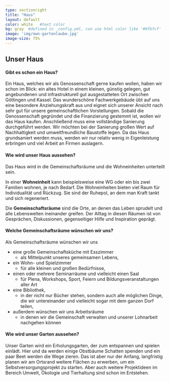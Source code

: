 ```yaml
---
type: sectionright
title: "Haus"
layout: default
color: white   #text color
bg: gray  #defined in _config.yml, can use html color like '#0fbfcf'
image: 'img/own-gartenlaube.jpg'
image-size: 75%
---
```


## Unser Haus

#### Gibt es schon ein Haus?

Ein Haus, welches wir als Genossenschaft gerne kaufen wollen, haben wir schon im Blick: ein altes Hotel in einem kleinen, günstig gelegen, gut angebundenen und infrastrukturell gut ausgestatteten Ort zwischen Göttingen und Kassel. Das wunderschöne Fachwerkgebäude übt auf uns eine besondere Anziehungskraft aus und eignet sich unserer Ansicht nach sehr gut für unsere gemeinschaftlichen Vorstellungen. Sobald die Genossenschaft gegründet und die Finanzierung gestemmt ist, wollen wir das Haus kaufen. Anschließend muss eine vollständige Sanierung durchgeführt werden. Wir möchten bei der Sanierung großen Wert auf Nachhaltigkeit und umweltfreundliche Baustoffe legen. Da das Haus grundsaniert werden muss, werden wir nur relativ wenig in Eigenleistung erbringen und viel Arbeit an Firmen auslagern.


#### Wie wird unser Haus aussehen?

Das Haus wird in die Gemeinschaftsräume und die Wohneinheiten unterteilt sein.

In einer __Wohneinheit__ kann beispielsweise eine WG oder ein bis zwei Familien wohnen, je nach Bedarf. Die Wohneinheiten bieten viel Raum für Individualität und Rückzug. Sie sind der Ruhepol, an dem man Kraft tankt und sich regeneriert.

Die __Gemeinschaftsräume__ sind die Orte, an denen das Leben sprudelt und alle Lebenswelten ineinander greifen. Der Alltag in diesen Räumen ist von Gesprächen, Diskussionen, gegenseitiger Hilfe und Inspiration geprägt.


#### Welche Gemeinschaftsräume wünschen wir uns?

Als Gemeinschaftsräume wünschen wir uns
- eine große Gemeinschaftsküche mit Esszimmer
  - als Mittelpunkt unseres gemeinsamen Lebens,
- ein Wohn- und Spielzimmer
  - für alle kleinen und großen Bedürfnisse,
- einen oder mehrere Seminarräume und vielleicht einen Saal
  - für Plena, Workshops, Sport, Feiern und Bildungsveranstaltungen aller Art
- eine Bibliothek,
  - in der nicht nur Bücher stehen, sondern auch alle möglichen Dinge, die wir untereinander und vielleicht sogar mit dem ganzen Dorf teilen,
- außerdem wünschen wir uns Arbeitsräume
  - in denen wir die Gemeinschaft verwalten und unserer Lohnarbeit nachgehen können

#### Wie wird unser Garten aussehen?

Unser Garten wird ein Erholungsgarten, der zum entspannen und spielen einlädt. Hier und da werden einige Obstbäume Schatten spenden und ein paar Beet werden die Wege zieren. Das ist aber nur der Anfang, langfristig planen wir am Ortsrand weitere Flächen zu erwerben, um ein Selbstversorgungsprojekt zu starten. Aber auch weitere Projektideen im Bereich Umwelt, Ökologie und Tierhaltung sind schon im Entstehen.
